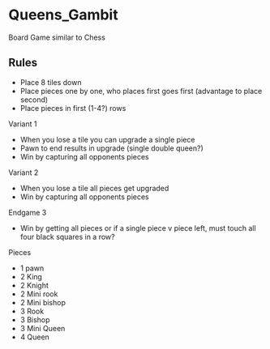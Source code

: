 # Queens_Gambit
Board Game similar to Chess


## Rules

- Place 8 tiles down 
- Place pieces one by one, who places first goes first (advantage to place second)
- Place pieces in first (1-4?) rows


Variant 1
- When you lose a tile you can upgrade a single piece 
- Pawn to end results in upgrade (single double queen?)
- Win by capturing all opponents pieces

Variant 2
- When you lose a tile all pieces get upgraded
- Win by capturing all opponents pieces

Endgame 3
- Win by getting all pieces or if a single piece v piece left, must touch all four black squares in a row?

Pieces 
- 1 pawn 
- 2 King
- 2 Knight 
- 2 Mini rook 
- 2 Mini bishop
- 3 Rook
- 3 Bishop 
- 3 Mini Queen 
- 4 Queen